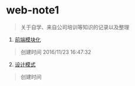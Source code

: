 # web-note1
>关于自学、来自公司培训等知识的记录以及整理
1. [前端模块化](前端模块化.md)
> 创建时间 2016/11/23 16:47:32
2. [设计模式](设计模式.md)
> 创建时间
